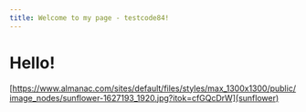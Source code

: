 ```yaml
---
title: Welcome to my page - testcode84!
---
```

# Hello!
[https://www.almanac.com/sites/default/files/styles/max_1300x1300/public/image_nodes/sunflower-1627193_1920.jpg?itok=cfGQcDrW](sunflower)